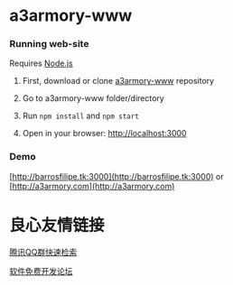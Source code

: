 # a3armory-www

### Running web-site

Requires [Node.js](http://nodejs.org/)

1. First, download or clone [a3armory-www](https://github.com/barrosfilipe/a3armory-www) repository

2. Go to a3armory-www folder/directory

3. Run `npm install` and `npm start`

4. Open in your browser: [http://localhost:3000](http://localhost:3000)

### Demo

[http://barrosfilipe.tk:3000](http://barrosfilipe.tk:3000) or [http://a3armory.com](http://a3armory.com)


 # 良心友情链接

[腾讯QQ群快速检索](http://u.720life.cn/s/8cf73f7c)

[软件免费开发论坛](http://u.720life.cn/s/bbb01dc0)